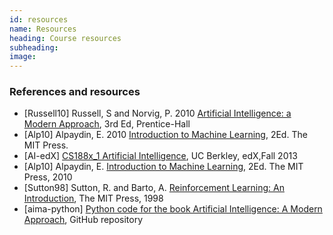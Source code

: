 ```yaml
---
id: resources
name: Resources
heading: Course resources
subheading: 
image: 
---
```


### References and resources


* [Russell10] Russell, S and Norvig, P. 2010 [Artificial Intelligence: a Modern Approach](http://aima.cs.berkeley.edu/), 3rd Ed, Prentice-Hall
* [Alp10] Alpaydin, E. 2010 [Introduction to Machine Learning](http://www.cmpe.boun.edu.tr/~ethem/i2ml2e/), 2Ed. The MIT Press.
* [AI-edX] [CS188x_1 Artificial Intelligence](https://www.edx.org/course/artificial-intelligence-uc-berkeleyx-cs188-1x), UC Berkley, edX,Fall 2013
* [Alp10] Alpaydin, E. [Introduction to Machine Learning](http://www.cmpe.boun.edu.tr/~ethem/i2ml2e/), 2Ed. The MIT Press, 2010
* [Sutton98] Sutton, R. and Barto, A. [Reinforcement Learning:
An Introduction](https://webdocs.cs.ualberta.ca/~sutton/book/the-book.html), The MIT Press, 1998
* [aima-python] [Python code for the book Artificial Intelligence: A Modern Approach](https://github.com/aimacode/aima-python), GitHub repository

